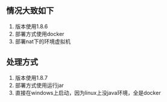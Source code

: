 ## 情况大致如下
1. 版本使用1.8.6
2. 部署方式使用docker
3. 部署nat下的环境虚拟机

## 处理方式
1. 版本使用1.8.7
2. 部署方式使用运行jar
3. 直接在windows上启动，因为linux上没java环境，全是docker